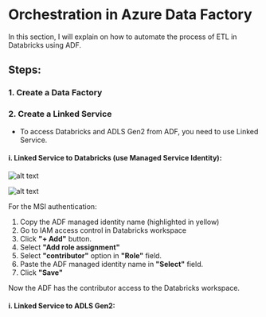 # Orchestration in Azure Data Factory

In this section, I will explain on how to automate the process of ETL in Databricks using ADF.

## Steps:

### 1. Create a Data Factory
### 2. Create a Linked Service
-  To access Databricks and ADLS Gen2 from ADF, you need to use Linked Service.

#### i. Linked Service to Databricks (use Managed Service Identity):

![alt text](https://github.com/annisayusoff/Analysing-and-Reporting-on-Formula1-Data-Using-Azure-Databricks/blob/1284ec8f0562674052a081f574d7c90e9df1b3c0/Azure%20Data%20Factory/linked%20service-databricks.png?raw=true)

![alt text](https://github.com/annisayusoff/Analysing-and-Reporting-on-Formula1-Data-Using-Azure-Databricks/blob/88141689381782a072fe2f2d1221dba39db7e9f4/Azure%20Data%20Factory/IAM%20Databricks.png?raw=true)

For the MSI authentication:
1. Copy the ADF managed identity name (highlighted in yellow)
2. Go to IAM access control in Databricks workspace
3. Click **"+ Add"** button.
4. Select **"Add role assignment"**
5. Select **"contributor"** option in **"Role"** field.
6. Paste the ADF managed identity name in **"Select"** field.
7. Click **"Save"**

Now the ADF has the contributor access to the Databricks workspace.
                                     
#### i. Linked Service to ADLS Gen2:
